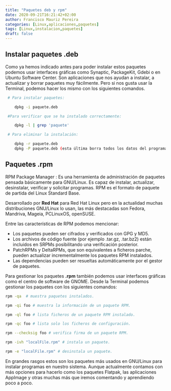 ```yaml
---
title: "Paquetes deb y rpm"
date: 2020-09-21T16:21:42+02:00
author: Francisco Mauriz Pereira
categories: [Linux,aplicaciones,paquetes]
tags: [Linux,instalacion,paquetes]
draft: false
---
```


## Instalar paquetes .deb

Como ya hemos indicado antes para poder instalar estos paquetes podemos usar interfaces gráficas como Synaptic, PackageKit, Gdebi o en Ubuntu Software Center. Son aplicaciones que nos ayudan a instalar, a actualizar y borrar paquetes muy fácilmente. Pero si nos gusta usar la Terminal, podemos hacer los mismo con los siguientes comandos.

```bash
 # Para instalar paquetes:

    dpkg -i paquete.deb

 #Para verificar que se ha instalado correctamente:

    dpkg -l | grep 'paquete'

 # Para eliminar la instalación:

    dpkg -r paquete.deb
    dpkg -P paquete.deb (esta última borra todos los datos del programa)1​
```

## Paquetes .rpm

 RPM Package Manager
 : Es una herramienta de administración de paquetes pensada básicamente para GNU/Linux. Es capaz de instalar, actualizar, desinstalar, verificar y solicitar programas. RPM es el formato de paquete de partida del Linux Standard Base.

Desarrollado por **Red Hat** para Red Hat Linux pero en la actualidad muchas distribuciones GNU/Linux lo usan, las más destacadas son Fedora, Mandriva, Mageia, PCLinuxOS, openSUSE.

Entre las características de RPM podemos mencionar:

- Los paquetes pueden ser cifrados y verificados con GPG y MD5.
- Los archivos de código fuente (por ejemplo .tar.gz, .tar.bz2) están incluidos en SRPMs posibilitando una verificación posterior.
- PatchRPMs y DeltaRPMs, que son equivalentes a ficheros parche, pueden actualizar incrementalmente los paquetes RPM instalados.
- Las dependencias pueden ser resueltas automáticamente por el gestor de paquetes.

Para gestionar los paquetes **.rpm** también podemos usar interfaces gráficas como el centro de software de GNOME. Desde la Terminal podemos gestionar los paquetes con los siguientes comandos:

```bash
rpm -qa  # muestra paquetes instalados.

rpm -qi foo # muestra la información de un paquete RPM.

rpm -ql foo # lista ficheros de un paquete RPM instalado.

rpm -qc foo # lista solo los ficheros de configuración.

rpm --checksig foo # verifica firma de un paquete RPM.

rpm -ivh "localFile.rpm" # instala un paquete.

rpm -e "localFile.rpm" # desinstala un paquete.
```

En grandes rasgos estos son los paquetes más usados en GNU/Linux para instalar programas en nuestro sistema. Aunque actualmente contamos con más opciones para hacerlo como los paquetes Flatpak, las aplicaciones AppImage y otras muchas más que iremos comentando y aprendiendo poco a poco.